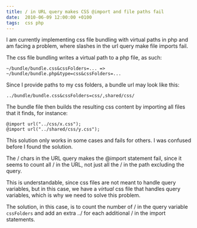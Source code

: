 ```yaml
---
title: / in URL query makes CSS @import and file paths fail
date:  2010-06-09 12:00:00 +0100
tags:  css php
---
```


I am currently implementing css file bundling with virtual paths in php and am
facing a problem, where slashes in the url query make file imports fail.

The css file bundling writes a virtual path to a php file, as such:

```
~/bundle/bundle.css&cssFolders=... => ~/bundle/bundle.php&type=css&cssFolders=...
```

Since I provide paths to my css folders, a bundle url may look like this:

```
../bundle/bundle.css&cssFolders=css/,shared/css/
```

The bundle file then builds the resulting css content by importing all files that
it finds, for instance:

```
@import url("../css/x.css");
@import url("../shared/css/y.css");
```

This solution only works in some cases and fails for others. I was confused before
I found the solution.

The / chars in the URL query makes the @import statement fail, since it seems to
count all / in the URL, not just all the / in the path excluding the query. 

This is understandable, since css files are not meant to handle query variables,
but in this case, we have a *virtual* css file that handles query variables, which
is why we need to solve this problem.

The solution, in this case, is to count the number of / in the query variable
`cssFolders` and add an extra ../ for each additional / in the import statements.